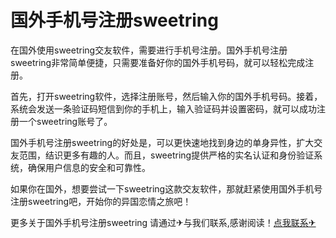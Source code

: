 # 国外手机号注册sweetring

在国外使用sweetring交友软件，需要进行手机号注册。国外手机号注册sweetring非常简单便捷，只需要准备好你的国外手机号码，就可以轻松完成注册。

首先，打开sweetring软件，选择注册账号，然后输入你的国外手机号码。接着，系统会发送一条验证码短信到你的手机上，输入验证码并设置密码，就可以成功注册一个sweetring账号了。

国外手机号注册sweetring的好处是，可以更快速地找到身边的单身异性，扩大交友范围，结识更多有趣的人。而且，sweetring提供严格的实名认证和身份验证系统，确保用户信息的安全和可靠性。

如果你在国外，想要尝试一下sweetring这款交友软件，那就赶紧使用国外手机号注册sweetring吧，开始你的异国恋情之旅吧！

更多关于国外手机号注册sweetring 请通过✈与我们联系,感谢阅读！[点我联系✈](https://chat.G208.com)